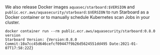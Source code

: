 We also release Docker images `aquasec/starboard:$VERSION` and `public.ecr.aws/aquasecurity/starboard:$VERSION` to run
Starboard as a Docker container or to manually schedule Kubernetes scan Jobs in your cluster.

```
docker container run --rm public.ecr.aws/aquasecurity/starboard:0.8.0 version
Starboard Version: {Version:0.8.0 Commit:10a7cc45d646cefcf09447f9b26d5624551dd495 Date:2021-01-07T17:58:22Z}
```
